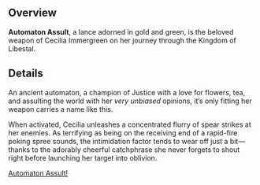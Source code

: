 <!-- title: Automaton Assult -->
<!-- quote: Hmph, don't tell me what to do. Automaton Assult! -->
<!-- chapters: -1 -->
<!-- images: (Cecilia's first time wielding Automaton Assult), (Automaton Assult as viewed from the inventory), (Automaton Assult's ability activated) -->
<!-- model: true -->

## Overview

**Automaton Assult**, a lance adorned in gold and green, is the beloved weapon of Cecilia Immergreen on her journey through the Kingdom of Libestal.

## Details

An ancient automaton, a champion of Justice with a love for flowers, tea, and assulting the world with her _very unbiased_ opinions, it’s only fitting her weapon carries a name like this.

When activated, Cecilia unleashes a concentrated flurry of spear strikes at her enemies. As terrifying as being on the receiving end of a rapid-fire poking spree sounds, the intimidation factor tends to wear off just a bit—thanks to the adorably cheerful catchphrase she never forgets to shout right before launching her target into oblivion.

[Automaton Assult!](#embed:https://www.youtube.com/live/-QKg8Fau9GM?feature=shared&t=1452)
